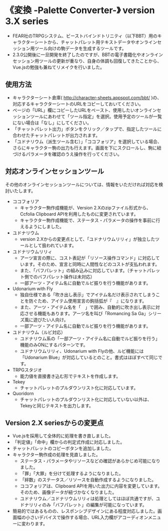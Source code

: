 # 《変換 -Palette Converter-》 version 3.X series
* FEAR社のTRPGシステム、ビーストバインドトリニティ（以下BBT）用のキャラクターシートから、チャットパレット用テキストデータやオンラインセッション用ツール向けの駒データを生成するツールです。
* 2.3.0公開後に一旦開発を終了したのですが、BBTの電子書籍化やオンラインセッション用ツールの更新が重なり、自身の体調も回復してきたことから、Vue.jsの勉強も兼ねてリメイクを行いました。

## 使用方法
* キャラクターシート倉庫( http://character-sheets.appspot.com/bbt/ )の、対応するキャラクターシートのURLをコピーしておいてください。
* ページの「URL」欄にコピーしたURLをペースト、使用したいオンラインセッションツールにあわせて「ツール指定」を選択。使用予定のツールが一覧にない場合は「なし」にしてください。
* 「チャットパレット出力」ボタンをクリック／タップで、指定したツールに合わせたチャットパレットが出力されます。
* 「ユドナリウム（派生ツール含む）」「ココフォリア」を選択している場合、さらにキャラクター駒の出力も行えます。画面を下にスクロールし、駒に紐づけるパラメータを確認のうえ操作を行ってください。

## 対応オンラインセッションツール
その他のオンラインセッションツールについては、情報をいただければ対応を検討いたします。
- ココフォリア
  - キャラクター駒作成機能が、Version 2.Xのzipファイル形式から、Ccfolia Clipboard APIを利用したものに変更されています。
  - キャラクター駒作成機能で、ステータス・パラメータの操作を事前に行えるようにしました。
- ユドナリウム
  - version 2.Xからの変更点として、「ユドナリウムリリィ」が独立したツールとして扱われています。
- ユドナリウムリリィ
  - アーツ宣言の際に、コスト表記が「リソース操作コマンド」に対応しています。そのため、宣言と同時に人間性などのコストが支払われます。
  - また、「バフパレット」の組み込みに対応しています。（チャットパレット側でのバフパレット操作は未対応）
  - 一部アーツ・アイテム名に自動でルビ振りを行う機能があります。
- Udonarium with Fly
  - 独自仕様である「吹き出し表示」でアイテム名だけ表示されてしまうことを防ぐため、アイテム使用宣言の鉤括弧が『　』になります。
  - また、アーツ・アイテム名を「　」で囲み、自動的に吹き出し表示に対応させる機能もあります。アーツ名を叫び「Romancing Sa Ga」シリーズ風に遊びたい人向け。
  - 一部アーツ・アイテム名に自動でルビ振りを行う機能があります。
- ユドナリウム（ルビ対応）
  - ユドナリウム系の「一部アーツ・アイテム名に自動でルビ振りを行う」機能のみONにするパターンです。
  - ユドナリウムリリィ、Udonarium with Flyの他、ルビ機能には「Udonarium Blue」が対応しているとのこと。書式はほぼすべて同じです。
- TRPGスタジオ
  - 能力値を直接書き込む形でテキストを作成します。
- Tekey
  - チャットパレットのプルダウンリスト化に対応しています。
- Quoridorn
  - チャットパレットのプルダウンリスト化に対応していない以外は、Tekeyと同じテキストを出力します。

## Version 2.X seriesからの変更点
- Vue.jsを採用して全体的に処理を書き直しました。
- 「判定値」「命中」欄からの判定式作成に対応しました。
- チャットパレットのコピーボタンを追加しました。
- キャラクター駒作成の処理を見直しました。
  - ステータス・パラメータやリソースなどの確認があらかじめ可能になりました。
  - 「罪」「大罪」を分けて処理するようになりました。
  - 「絆数」のステータス／リソースを自動作成するようになりました。
  - ココフォリアは、Clipboard APIを用いた出力に内容を変更しています。そのため、画像データが紐づかなくなりました。
  - ユドナリウム／ユドナリウムリリィは処理としてはほぼ共通ですが、ユドナリリィのみ「バフパレット」の編集が可能になっています。
- 簡易的ではあるものの、レスポンシブデザインにある程度対応しました。画面幅の小さいデバイスで操作する場合、URL入力欄がアコーディオンメニューに変わります。
